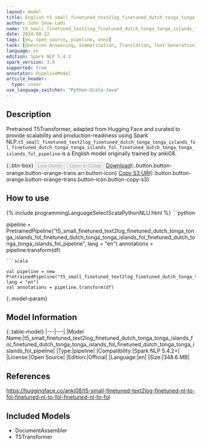 ```yaml
---
layout: model
title: English t5_small_finetuned_text2log_finetuned_dutch_tonga_tonga_islands_fol_finetuned_dutch_tonga_tonga_islands_fol_finetuned_dutch_tonga_tonga_islands_fol_pipeline pipeline T5Transformer from anki08
author: John Snow Labs
name: t5_small_finetuned_text2log_finetuned_dutch_tonga_tonga_islands_fol_finetuned_dutch_tonga_tonga_islands_fol_finetuned_dutch_tonga_tonga_islands_fol_pipeline
date: 2024-08-22
tags: [en, open_source, pipeline, onnx]
task: [Question Answering, Summarization, Translation, Text Generation]
language: en
edition: Spark NLP 5.4.2
spark_version: 3.0
supported: true
annotator: PipelineModel
article_header:
  type: cover
use_language_switcher: "Python-Scala-Java"
---
```


## Description

Pretrained T5Transformer, adapted from Hugging Face and curated to provide scalability and production-readiness using Spark NLP.`t5_small_finetuned_text2log_finetuned_dutch_tonga_tonga_islands_fol_finetuned_dutch_tonga_tonga_islands_fol_finetuned_dutch_tonga_tonga_islands_fol_pipeline` is a English model originally trained by anki08.

{:.btn-box}
<button class="button button-orange" disabled>Live Demo</button>
<button class="button button-orange" disabled>Open in Colab</button>
[Download](https://s3.amazonaws.com/auxdata.johnsnowlabs.com/public/models/t5_small_finetuned_text2log_finetuned_dutch_tonga_tonga_islands_fol_finetuned_dutch_tonga_tonga_islands_fol_finetuned_dutch_tonga_tonga_islands_fol_pipeline_en_5.4.2_3.0_1724315280200.zip){:.button.button-orange.button-orange-trans.arr.button-icon}
[Copy S3 URI](s3://auxdata.johnsnowlabs.com/public/models/t5_small_finetuned_text2log_finetuned_dutch_tonga_tonga_islands_fol_finetuned_dutch_tonga_tonga_islands_fol_finetuned_dutch_tonga_tonga_islands_fol_pipeline_en_5.4.2_3.0_1724315280200.zip){:.button.button-orange.button-orange-trans.button-icon.button-copy-s3}

## How to use



<div class="tabs-box" markdown="1">
{% include programmingLanguageSelectScalaPythonNLU.html %}
```python

pipeline = PretrainedPipeline("t5_small_finetuned_text2log_finetuned_dutch_tonga_tonga_islands_fol_finetuned_dutch_tonga_tonga_islands_fol_finetuned_dutch_tonga_tonga_islands_fol_pipeline", lang = "en")
annotations =  pipeline.transform(df)   

```
```scala

val pipeline = new PretrainedPipeline("t5_small_finetuned_text2log_finetuned_dutch_tonga_tonga_islands_fol_finetuned_dutch_tonga_tonga_islands_fol_finetuned_dutch_tonga_tonga_islands_fol_pipeline", lang = "en")
val annotations = pipeline.transform(df)

```
</div>

{:.model-param}
## Model Information

{:.table-model}
|---|---|
|Model Name:|t5_small_finetuned_text2log_finetuned_dutch_tonga_tonga_islands_fol_finetuned_dutch_tonga_tonga_islands_fol_finetuned_dutch_tonga_tonga_islands_fol_pipeline|
|Type:|pipeline|
|Compatibility:|Spark NLP 5.4.2+|
|License:|Open Source|
|Edition:|Official|
|Language:|en|
|Size:|348.6 MB|

## References

https://huggingface.co/anki08/t5-small-finetuned-text2log-finetuned-nl-to-fol-finetuned-nl-to-fol-finetuned-nl-to-fol

## Included Models

- DocumentAssembler
- T5Transformer